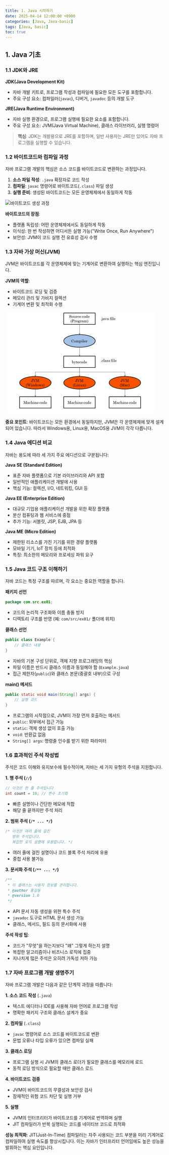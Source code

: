 ```yaml
---
title: 1. Java 시작하기
date: 2025-04-14 12:00:00 +0900
categories: [Java, Java-basic]
tags: [Java, basic]
toc: true
---
```


## 1. Java 기초

### 1.1 JDK와 JRE

**JDK(Java Development Kit)**
- 자바 개발 키트로, 프로그램 작성과 컴파일에 필요한 모든 도구를 포함합니다.
- 주요 구성 요소: 컴파일러(`javac`), 디버거, `javadoc` 등의 개발 도구

**JRE(Java Runtime Environment)**
- 자바 실행 환경으로, 프로그램 실행에 필요한 요소를 포함합니다.
- 주요 구성 요소: JVM(Java Virtual Machine), 클래스 라이브러리, 실행 명령어

> **핵심**: JDK는 개발용으로 JRE를 포함하며, 일반 사용자는 JRE만 있어도 자바 프로그램을 실행할 수 있습니다.

### 1.2 바이트코드와 컴파일 과정

자바 프로그램 개발의 핵심은 소스 코드를 바이트코드로 변환하는 과정입니다.

1. **소스 파일 작성**: `.java` 확장자로 코드 작성
2. **컴파일**: `javac` 명령어로 바이트코드(`.class`) 파일 생성
3. **실행 준비**: 생성된 바이트코드는 모든 운영체제에서 동일하게 작동

![바이트코드 생성 과정](../assets/lib/img/posts/bytecode.png)

**바이트코드의 장점**:
- 플랫폼 독립성: 어떤 운영체제에서도 동일하게 작동
- 이식성: 한 번 작성하면 어디서든 실행 가능("Write Once, Run Anywhere")
- 보안성: JVM이 코드 실행 전 유효성 검사 수행

### 1.3 자바 가상 머신(JVM)

JVM은 바이트코드를 각 운영체제에 맞는 기계어로 변환하여 실행하는 핵심 엔진입니다.

**JVM의 역할**:
- 바이트코드 로딩 및 검증
- 메모리 관리 및 가비지 컬렉션
- 기계어 변환 및 최적화 수행

![JVM 구조](/assets/lib/img/posts/jvm.png)

**중요 포인트**: 바이트코드는 모든 환경에서 동일하지만, JVM은 각 운영체제에 맞게 설계되어 있습니다. 따라서 Windows용, Linux용, MacOS용 JVM이 각각 다릅니다.

### 1.4 Java 에디션 비교

자바는 용도에 따라 세 가지 주요 에디션으로 구분됩니다:

**Java SE (Standard Edition)**
- 표준 자바 플랫폼으로 기본 라이브러리와 API 포함
- 일반적인 애플리케이션 개발에 사용
- 핵심 기능: 컬렉션, I/O, 네트워킹, GUI 등

**Java EE (Enterprise Edition)**
- 대규모 기업용 애플리케이션 개발을 위한 확장 플랫폼
- 분산 컴퓨팅과 웹 서비스에 중점
- 추가 기능: 서블릿, JSP, EJB, JPA 등

**Java ME (Micro Edition)**
- 제한된 리소스를 가진 기기를 위한 경량 플랫폼
- 모바일 기기, IoT 장치 등에 최적화
- 특징: 최소한의 메모리와 프로세싱 파워 요구

### 1.5 Java 코드 구조 이해하기

자바 코드는 특정 구조를 따르며, 각 요소는 중요한 역할을 합니다.

**패키지 선언**
```java
package com.src.ex01;
```
- 코드의 논리적 구조화와 이름 충돌 방지
- 디렉토리 구조를 반영 (예: `com/src/ex01/` 폴더에 위치)

**클래스 선언**
```java
public class Example {
    // 클래스 내용
}
```
- 자바의 기본 구성 단위로, 객체 지향 프로그래밍의 핵심
- 파일 이름은 반드시 클래스 이름과 동일해야 함 (`Example.java`)
- 접근 제한자(`public`)와 클래스 본문(중괄호 내부)으로 구성

**main() 메서드**
```java
public static void main(String[] args) {
    // 실행 코드
}
```
- 프로그램의 시작점으로, JVM이 가장 먼저 호출하는 메서드
- `public`: 외부에서 접근 가능
- `static`: 객체 생성 없이 호출 가능
- `void`: 반환값 없음
- `String[] args`: 명령줄 인수를 받기 위한 파라미터

### 1.6 효과적인 주석 작성법

주석은 코드 이해와 유지보수에 필수적이며, 자바는 세 가지 유형의 주석을 지원합니다.

**1. 행 주석 (`//`)**
```java
// 이것은 한 줄 주석입니다
int count = 10; // 변수 초기화
```
- 빠른 설명이나 간단한 메모에 적합
- 해당 줄 끝까지만 주석 처리

**2. 범위 주석 (`/* ... */`)**
```java
/* 이것은 여러 줄에 걸친
   범위 주석입니다.
   복잡한 로직 설명에 유용합니다. */
```
- 여러 줄에 걸친 설명이나 코드 블록 주석 처리에 유용
- 중첩 사용 불가능

**3. 문서화 주석 (`/** ... */`)**
```java
/**
 * 이 클래스는 사용자 정보를 관리합니다.
 * @author 홍길동
 * @version 1.0
 */
```
- API 문서 자동 생성을 위한 특수 주석
- `javadoc` 도구로 HTML 문서 생성 가능
- 클래스, 메서드, 필드 등의 문서화에 사용

**주석 작성 팁**:
- 코드가 "무엇"을 하는지보다 "왜" 그렇게 하는지 설명
- 복잡한 알고리즘이나 비즈니스 로직에 집중
- 지나치게 많은 주석은 오히려 가독성 저하 가능

### 1.7 자바 프로그램 개발 생명주기

자바 프로그램 개발은 다음과 같은 단계적 과정을 따릅니다:

**1. 소스 코드 작성** (`.java`)
- 텍스트 에디터나 IDE를 사용해 자바 언어로 프로그램 작성
- 명확한 패키지 구조와 클래스 설계가 중요

**2. 컴파일** (`.class`)
- `javac` 명령어로 소스 코드를 바이트코드로 변환
- 문법 오류나 타입 오류가 있으면 컴파일 실패

**3. 클래스 로딩**
- 프로그램 실행 시 JVM의 클래스 로더가 필요한 클래스를 메모리에 로드
- 동적 로딩 방식으로 필요할 때만 클래스 로드

**4. 바이트코드 검증**
- JVM이 바이트코드의 무결성과 보안성 검사
- 잠재적인 위험 코드 차단 및 실행 거부

**5. 실행**
- JVM의 인터프리터가 바이트코드를 기계어로 번역하며 실행
- JIT 컴파일러가 반복 실행되는 코드를 네이티브 코드로 최적화

**성능 최적화**:
JIT(Just-In-Time) 컴파일러는 자주 사용되는 코드 부분을 미리 기계어로 컴파일하여 실행 속도를 향상시킵니다. 이는 자바가 인터프리터 언어임에도 높은 성능을 발휘하는 핵심 요인입니다.